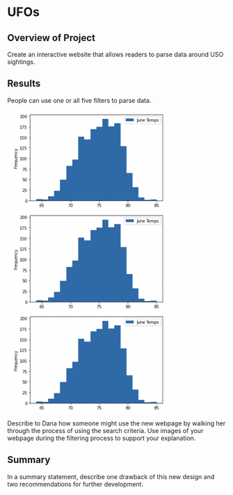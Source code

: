 # UFOs

## Overview of Project
Create an interactive website that allows readers to parse data around USO sightings.

## Results
People can use one or all five filters to parse data.

<img src="https://github.com/juliomeza/surfs_up/blob/main/Resources/June_hist.png" width="370">
<img src="https://github.com/juliomeza/surfs_up/blob/main/Resources/June_hist.png" width="370">
<img src="https://github.com/juliomeza/surfs_up/blob/main/Resources/June_hist.png" width="370">


Describe to Dana how someone might use the new webpage by walking her through the process of using the search criteria. Use images of your webpage during the filtering process to support your explanation.

## Summary
In a summary statement, describe one drawback of this new design and two recommendations for further development.

